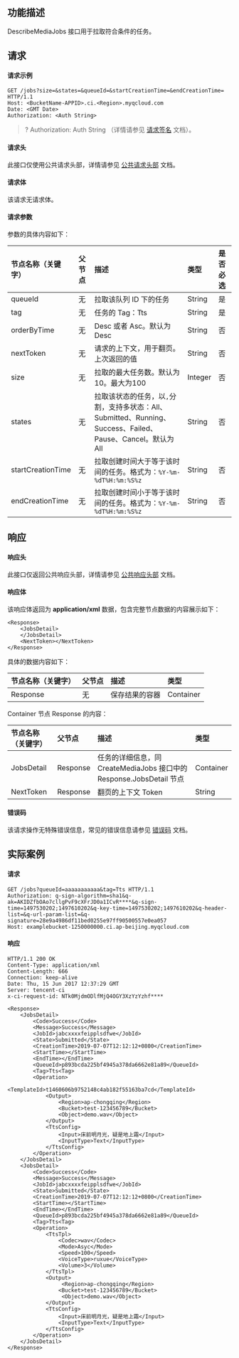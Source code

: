 ## 功能描述

DescribeMediaJobs 接口用于拉取符合条件的任务。

## 请求

#### 请求示例

```shell
GET /jobs?size=&states=&queueId=&startCreationTime=&endCreationTime= HTTP/1.1
Host: <BucketName-APPID>.ci.<Region>.myqcloud.com
Date: <GMT Date>
Authorization: <Auth String>

```

>? Authorization: Auth String （详情请参见 [请求签名](https://cloud.tencent.com/document/product/436/7778) 文档）。
>


#### 请求头

此接口仅使用公共请求头部，详情请参见 [公共请求头部](https://cloud.tencent.com/document/product/460/42865) 文档。

#### 请求体

该请求无请求体。

#### 请求参数

参数的具体内容如下：

|节点名称（关键字）|父节点|描述|类型|是否必选|
|:---|:-- |:--|:--|:--|
|queueId|无|拉取该队列 ID 下的任务|String|是|
| tag |无| 任务的 Tag：Tts | String |是|
| orderByTime |无| Desc 或者 Asc。默认为 Desc | String |否|
| nextToken |无| 请求的上下文，用于翻页。上次返回的值 | String |否|
| size |无| 拉取的最大任务数。默认为10。最大为100 | Integer |否|
| states |无| 拉取该状态的任务，以`,`分割，支持多状态：All、Submitted、Running、Success、Failed、Pause、Cancel。默认为 All | String |否|
| startCreationTime |无| 拉取创建时间大于等于该时间的任务。格式为：`%Y-%m-%dT%H:%m:%S%z` | String |否|
| endCreationTime |无| 拉取创建时间小于等于该时间的任务。格式为：`%Y-%m-%dT%H:%m:%S%z` | String |否|

## 响应

#### 响应头

此接口仅返回公共响应头部，详情请参见 [公共响应头部](https://cloud.tencent.com/document/product/460/42866) 文档。

#### 响应体

该响应体返回为 **application/xml** 数据，包含完整节点数据的内容展示如下：

``` shell
<Response>
    <JobsDetail>
    </JobsDetail>
    <NextToken></NextToken>
</Response>
```

具体的数据内容如下：

|节点名称（关键字）|父节点|描述|类型|
|:---|:-- |:--|:--|
| Response |无| 保存结果的容器 | Container |

Container 节点 Response 的内容：

|节点名称（关键字）|父节点|描述|类型|
|:---|:-- |:--|:--|
| JobsDetail | Response | 任务的详细信息，同 CreateMediaJobs 接口中的 Response.JobsDetail 节点 | Container |
| NextToken | Response | 翻页的上下文 Token | String |

#### 错误码

该请求操作无特殊错误信息，常见的错误信息请参见 [错误码](https://cloud.tencent.com/document/product/460/42867) 文档。


## 实际案例

#### 请求

```shell
GET /jobs?queueId=aaaaaaaaaaa&tag=Tts HTTP/1.1
Authorization: q-sign-algorithm=sha1&q-ak=AKIDZfbOAo7cllgPvF9cXFrJD0a1ICvR****&q-sign-time=1497530202;1497610202&q-key-time=1497530202;1497610202&q-header-list=&q-url-param-list=&q-signature=28e9a4986df11bed0255e97ff90500557e0ea057
Host: examplebucket-1250000000.ci.ap-beijing.myqcloud.com

```

#### 响应

```shell
HTTP/1.1 200 OK
Content-Type: application/xml
Content-Length: 666
Connection: keep-alive
Date: Thu, 15 Jun 2017 12:37:29 GMT
Server: tencent-ci
x-ci-request-id: NTk0MjdmODlfMjQ4OGY3XzYzYzhf****

<Response>
    <JobsDetail>
        <Code>Success</Code>
        <Message>Success</Message>
        <JobId>jabcxxxxfeipplsdfwe</JobId>
        <State>Submitted</State>
        <CreationTime>2019-07-07T12:12:12+0800</CreationTime>
        <StartTime></StartTime>
        <EndTime></EndTime>
        <QueueId>p893bcda225bf4945a378da6662e81a89</QueueId>
        <Tag>Tts<Tag>
        <Operation>
            <TemplateId>t1460606b9752148c4ab182f55163ba7cd</TemplateId>
            <Output>
                <Region>ap-chongqing</Region>
                <Bucket>test-123456789</Bucket>
                <Object>demo.wav</Object>
            </Output>
            <TtsConfig>
                <Input>床前明月光，疑是地上霜</Input>
                <InputType>Text</InputType>
            </TtsConfig>
        </Operation>
    </JobsDetail>
    <JobsDetail>
        <Code>Success</Code>
        <Message>Success</Message>
        <JobId>jabcxxxxfeipplsdfwe</JobId>
        <State>Submitted</State>
        <CreationTime>2019-07-07T12:12:12+0800</CreationTime>
        <StartTime></StartTime>
        <EndTime></EndTime>
        <QueueId>p893bcda225bf4945a378da6662e81a89</QueueId>
        <Tag>Tts<Tag>
        <Operation>
            <TtsTpl>
                <Codec>wav</Codec>
                <Mode>Asyc</Mode>
                <Speed>100</Speed>
                <VoiceType>ruxue</VoiceType>
                <Volume>3</Volume>
            </TtsTpl>
            <Output>
                 <Region>ap-chongqing</Region>
                <Bucket>test-123456789</Bucket>
                 <Object>demo.wav</Object>
            </Output>
            <TtsConfig>
                <Input>床前明月光，疑是地上霜</Input>
                <InputType>Text</InputType>
            </TtsConfig>
        </Operation>
    </JobsDetail>
</Response>
```


